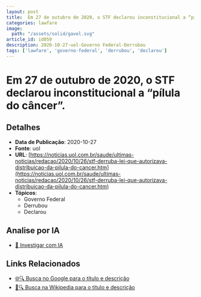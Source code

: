 ```yaml
---
layout: post
title:  Em 27 de outubro de 2020, o STF declarou inconstitucional a “pílula do câncer”.
categories: lawfare
image: 
  path: "/assets/solid/gavel.svg"
article_id: id059
description: 2020-10-27-uol-Governo Federal-Derrubou
tags: ['lawfare', 'governo-federal', 'derrubou', 'declarou']
---
```


# Em 27 de outubro de 2020, o STF declarou inconstitucional a “pílula do câncer”.

## Detalhes
- **Data de Publicação**: 2020-10-27
- **Fonte**: uol
- **URL**: [https://noticias.uol.com.br/saude/ultimas-noticias/redacao/2020/10/26/stf-derruba-lei-que-autorizava-distribuicao-da-pilula-do-cancer.htm](https://noticias.uol.com.br/saude/ultimas-noticias/redacao/2020/10/26/stf-derruba-lei-que-autorizava-distribuicao-da-pilula-do-cancer.htm)
- **Tópicos**:
  - Governo Federal
  - Derrubou
  - Declarou

## Analise por IA
- [🤖 Investigar com IA](https://www.perplexity.ai/search?q=%22not%C3%ADcia%20artigo%20Brasil%22%20Em%2027%20de%20outubro%20de%202020%2C%20o%20STF%20declarou%20inconstitucional%20a%20%E2%80%9Cp%C3%ADlula%20do%20c%C3%A2ncer%E2%80%9D.%20uol%202020-10-27)

## Links Relacionados
- [🌐🔍 Busca no Google para o título e descrição](https://www.google.com/search?q=%22not%C3%ADcia%20artigo%20Brasil%22%20Em%2027%20de%20outubro%20de%202020%2C%20o%20STF%20declarou%20inconstitucional%20a%20%E2%80%9Cp%C3%ADlula%20do%20c%C3%A2ncer%E2%80%9D.%20uol%202020-10-27)
- [📖🔍 Busca na Wikipedia para o título e descrição](https://pt.wikipedia.org/w/index.php?search=%22not%C3%ADcia%20artigo%20Brasil%22%20Em%2027%20de%20outubro%20de%202020%2C%20o%20STF%20declarou%20inconstitucional%20a%20%E2%80%9Cp%C3%ADlula%20do%20c%C3%A2ncer%E2%80%9D.%20uol%202020-10-27)

